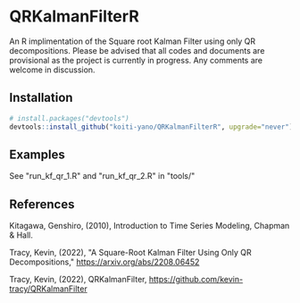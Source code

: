 # QRKalmanFilterR
An R implimentation of the Square root Kalman Filter using only QR decompositions. Please be advised that all codes and documents are provisional as the project is currently in progress. Any comments are welcome in discussion.

## Installation
```R
# install.packages("devtools")
devtools::install_github("koiti-yano/QRKalmanFilterR", upgrade="never")
```

## Examples

See "run_kf_qr_1.R" and "run_kf_qr_2.R" in "tools/"


## References
Kitagawa, Genshiro, (2010), Introduction to Time Series Modeling, Chapman & Hall.

Tracy, Kevin, (2022), "A Square-Root Kalman Filter Using Only QR Decompositions," https://arxiv.org/abs/2208.06452

Tracy, Kevin, (2022), QRKalmanFilter, 
https://github.com/kevin-tracy/QRKalmanFilter
